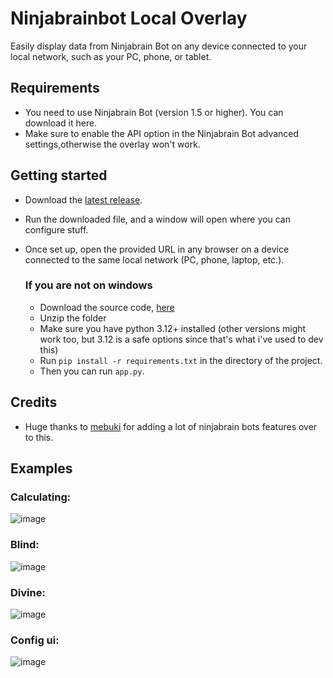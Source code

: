 # Ninjabrainbot Local Overlay
Easily display data from Ninjabrain Bot on any device connected to your local network, such as your PC, phone, or tablet.

## Requirements
- You need to use Ninjabrain Bot (version 1.5 or higher). You can download it here.
- Make sure to enable the API option in the Ninjabrain Bot advanced settings,otherwise the overlay won't work.

## Getting started
- Download the [latest release](https://github.com/cylorun/ninbot-overlay/releases/latest).
- Run the downloaded file, and a window will open where you can configure stuff.
- Once set up, open the provided URL in any browser on a device connected to the same local network (PC, phone, laptop, etc.).

  ### If you are not on windows
  - Download the source code, [here](https://github.com/cylorun/ninbot-web-client/archive/refs/heads/main.zip)
  - Unzip the folder
  - Make sure you have python 3.12+ installed (other versions might work too, but 3.12 is a safe options since that's what i've used to dev this)
  - Run `pip install -r requirements.txt` in the directory of the project.
  - Then you can run `app.py`.

## Credits
- Huge thanks to [mebuki](https://github.com/mebuki117) for adding a lot of ninjabrain bots features over to this.


## Examples
### Calculating:

![image](https://github.com/user-attachments/assets/59732bfc-46c0-4a2e-962d-1da8eea17996)

### Blind:

![image](https://github.com/user-attachments/assets/f1d1359e-6f1a-4b0f-bbe4-b29157375246)

### Divine:

![image](https://github.com/user-attachments/assets/fe88e8ae-02fd-4ad5-88bf-8be26b0823fc)

### Config ui:

![image](https://github.com/user-attachments/assets/6210c76a-761d-430a-b639-25cb6cbfac21)
